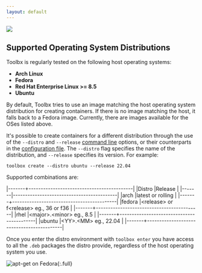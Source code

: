 ```yaml
---
layout: default
---
```


<picture class="full pixels">
    <source srcset="../assets/distros-dark.gif" media="(prefers-color-scheme: dark)">
    <img src="../assets/distros.gif">
</picture>

## Supported Operating System Distributions

Toolbx is regularly tested on the following host operating systems:

* **Arch Linux**
* **Fedora**
* **Red Hat Enterprise Linux >= 8.5**
* **Ubuntu**

By default, Toolbx tries to use an image matching the host operating system distribution for creating containers. If there is no image matching the host, it falls back to a Fedora image. Currently, there are images available for the OSes listed above.

It's possible to create containers for a different distribution through the use of the `--distro` and `--release` [command line](https://github.com/containers/toolbox/blob/main/doc/toolbox-create.1.md) options, or their counterparts in the [configuration file](https://github.com/containers/toolbox/blob/main/doc/toolbox.conf.5.md). The `--distro` flag specifies the name of the distribution, and `--release` specifies its version.  For example:

```
toolbox create --distro ubuntu --release 22.04
```

Supported combinations are:

|-------+-------------------------------------------|
|Distro |Release                                    |
|-------|-------------------------------------------|
|arch   |latest or rolling                          |
|-------+-------------------------------------------|
|fedora |\<release\> or f\<release\> eg., 36 or f36 |
|-------+-------------------------------------------|
|rhel   |\<major\>.\<minor\> eg., 8.5               |
|-------+-------------------------------------------|
|ubuntu |\<YY\>.\<MM\> eg., 22.04                   |
|-------+-------------------------------------------|

Once you enter the distro environment with `toolbox enter` you have access to all the `.deb` packages the distro provide, regardless of the host operating system you use.

![apt-get on Fedora](../assets/apt-get.png){:.full}
